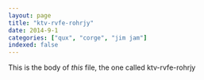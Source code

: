 ```yaml
---
layout: page
title: "ktv-rvfe-rohrjy"
date: 2014-9-1
categories: ["qux", "corge", "jim jam"]
indexed: false
---
```

This is the body of _this_ file, the one called ktv-rvfe-rohrjy
